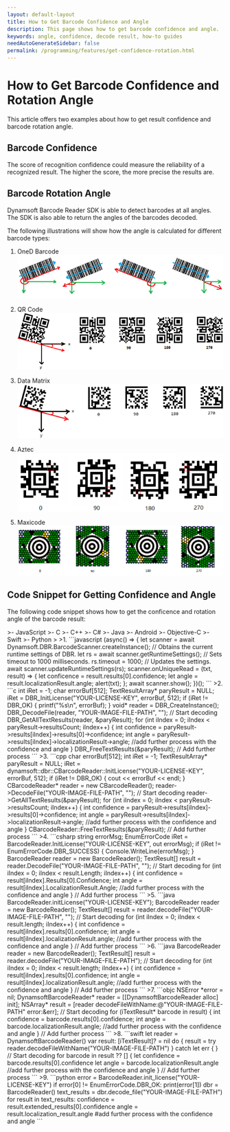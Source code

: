 ```yaml
---
layout: default-layout
title: How to Get Barcode Confidence and Angle
description: This page shows how to get barcode confidence and angle.
keywords: angle, confidence, decode result, how-to guides
needAutoGenerateSidebar: false
permalink: /programming/features/get-confidence-rotation.html
---
```


# How to Get Barcode Confidence and Rotation Angle

This article offers two examples about how to get result confidence and barcode rotation angle.

## Barcode Confidence

The score of recognition confidence could measure the reliability of a recognized result. The higher the score, the more precise the results are. 

## Barcode Rotation Angle

Dynamsoft Barcode Reader SDK is able to detect barcodes at all angles. The SDK is also able to return the angles of the barcodes decoded.

The following illustrations will show how the angle is calculated for different barcode types:

1. OneD Barcode
    ![OneD Barcode Rotation Angle][1]

2. QR Code
    ![QR Code Rotation Angle][2]

3. Data Matrix
    ![Data Matrix Rotation Angle][3]

4. Aztec
    ![Aztec Rotation Angle][4]

5. Maxicode
    ![Maxicode Rotation Angle][5]

## Code Snippet for Getting Confidence and Angle

The following code snippet shows how to get the conficence and rotation angle of the barcode result:

<div class="sample-code-prefix"></div>
>- JavaScript
>- C
>- C++
>- C#
>- Java
>- Android
>- Objective-C
>- Swift
>- Python
>
>1. 
```javascript
(async() => {
    let scanner = await Dynamsoft.DBR.BarcodeScanner.createInstance();
    // Obtains the current runtime settings of DBR.
    let rs = await scanner.getRuntimeSettings();
    // Sets timeout to 1000 milliseconds.
    rs.timeout = 1000;
    // Updates the settings.
    await scanner.updateRuntimeSettings(rs);
    scanner.onUniqueRead = (txt, result) => {
        let conficence = result.results[0].confidence;
        let angle = result.localizationResult.angle;
        alert(txt);
    };
    await scanner.show();
})();
```
>2. 
```c
int iRet = -1;
char errorBuf[512];
TextResultArray* paryResult = NULL;
iRet = DBR_InitLicense("YOUR-LICENSE-KEY", errorBuf, 512);
if (iRet != DBR_OK)
{
    printf("%s\n", errorBuf);
}
void* reader = DBR_CreateInstance();
DBR_DecodeFile(reader, "YOUR-IMAGE-FILE-PATH", ""); // Start decoding
DBR_GetAllTextResults(reader, &paryResult);
for (int iIndex = 0; iIndex < paryResult->resultsCount; iIndex++)
{
    int confidence = paryResult->results[iIndex]->results[0]->confidence;
    int angle = paryResult->results[iIndex]->localizationResult->angle;
    //add further process with the confidence and angle
}
DBR_FreeTextResults(&paryResult);
// Add further process
```
>3. 
```cpp
char errorBuf[512];
int iRet = -1;
TextResultArray* paryResult = NULL;
iRet = dynamsoft::dbr::CBarcodeReader::InitLicense("YOUR-LICENSE-KEY", errorBuf, 512);
if (iRet != DBR_OK)
{
    cout << errorBuf << endl;
}
CBarcodeReader* reader = new CBarcodeReader();
reader->DecodeFile("YOUR-IMAGE-FILE-PATH", ""); // Start decoding
reader->GetAllTextResults(&paryResult);
for (int iIndex = 0; iIndex < paryResult->resultsCount; iIndex++)
{
    int confidence = paryResult->results[iIndex]->results[0]->confidence;
    int angle = paryResult->results[iIndex]->localizationResult->angle;
    //add further process with the confidence and angle
}
CBarcodeReader::FreeTextResults(&paryResult);
// Add further process
```
>4. 
```csharp
string errorMsg;
EnumErrorCode iRet = BarcodeReader.InitLicense("YOUR-LICENSE-KEY", out errorMsg);
if (iRet != EnumErrorCode.DBR_SUCCESS)
{
    Console.WriteLine(errorMsg);
}
BarcodeReader reader = new BarcodeReader();
TextResult[] result = reader.DecodeFile("YOUR-IMAGE-FILE-PATH", ""); // Start decoding
for (int iIndex = 0; iIndex < result.Length; iIndex++)
{
    int confidence = result[iIndex].Results[0].Confidence;
    int angle = result[iIndex].LocalizationResult.Angle;
    //add further process with the confidence and angle
}
// Add further process
```
>5. 
```java
BarcodeReader.initLicense("YOUR-LICENSE-KEY");
BarcodeReader reader = new BarcodeReader();
TextResult[] result = reader.decodeFile("YOUR-IMAGE-FILE-PATH", ""); // Start decoding
for (int iIndex = 0; iIndex < result.length; iIndex++)
{
    int confidence = result[iIndex].results[0].confidence;
    int angle = result[iIndex].localizationResult.angle;
    //add further process with the confidence and angle
}
// Add further process
```
>6. 
```java
BarcodeReader reader = new BarcodeReader();
TextResult[] result = reader.decodeFile("YOUR-IMAGE-FILE-PATH"); // Start decoding
for (int iIndex = 0; iIndex < result.length; iIndex++)
{
    int confidence = result[iIndex].results[0].confidence;
    int angle = result[iIndex].localizationResult.angle;
    //add further process with the confidence and angle
}
// Add further process
```
>7. 
```objc
NSError *error = nil;
DynamsoftBarcodeReader* reader = [[DynamsoftBarcodeReader alloc] init];
NSArray<iTextResult*>* result = [reader decodeFileWithName:@"YOUR-IMAGE-FILE-PATH" error:&err]; // Start decoding
for (iTextResult* barcode in result)
{
    int confidence = barcode.results[0].confidence;
    int angle = barcode.localizationResult.angle;
    //add further process with the confidence and angle
}
// Add further process
```
>8. 
```swift
let reader = DynamsoftBarcodeReader()
var result: [iTextResult]? = nil
do {
    result = try reader.decodeFileWithName("YOUR-IMAGE-FILE-PATH")
} catch let err {
} // Start decoding
for barcode in result ?? [] {
    let confidence = barcode.results[0].confidence
    let angle = barcode.localizationResult.angle
    //add further process with the confidence and angle
}
// Add further process
```
>9. 
```python
error = BarcodeReader.init_license("YOUR-LICENSE-KEY")
if error[0] != EnumErrorCode.DBR_OK:
    print(error[1])
dbr = BarcodeReader()
text_results = dbr.decode_file("YOUR-IMAGE-FILE-PATH")
for result in text_results:
    confidence = result.extended_results[0].confidence
    angle = result.localization_result.angle
    #add further process with the confidence and angle
```

[1]: assets/get-confidence-rotation/1d-angle.png

[2]: assets/get-confidence-rotation/qr-angle.png

[3]: assets/get-confidence-rotation/dm-angle.png

[4]: assets/get-confidence-rotation/aztec-angle.png

[5]: assets/get-confidence-rotation/maxicode-angle.png
